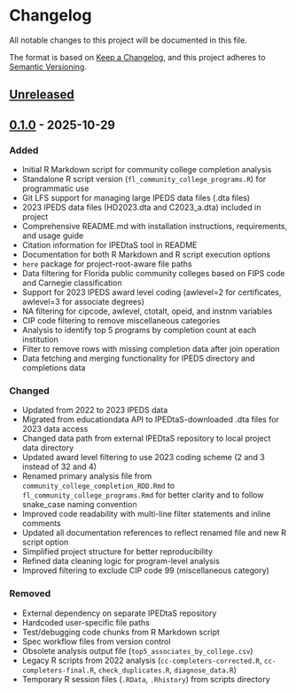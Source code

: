 # Changelog

All notable changes to this project will be documented in this file.

The format is based on [Keep a Changelog](https://keepachangelog.com/en/1.1.0/),
and this project adheres to [Semantic Versioning](https://semver.org/spec/v2.0.0.html).

## [Unreleased]

## [0.1.0] - 2025-10-29

### Added

- Initial R Markdown script for community college completion analysis
- Standalone R script version (`fl_community_college_programs.R`) for programmatic use
- Git LFS support for managing large IPEDS data files (.dta files)
- 2023 IPEDS data files (HD2023.dta and C2023_a.dta) included in project
- Comprehensive README.md with installation instructions, requirements, and usage guide
- Citation information for IPEDtaS tool in README
- Documentation for both R Markdown and R script execution options
- `here` package for project-root-aware file paths
- Data filtering for Florida public community colleges based on FIPS code and Carnegie classification
- Support for 2023 IPEDS award level coding (awlevel=2 for certificates, awlevel=3 for associate degrees)
- NA filtering for cipcode, awlevel, ctotalt, opeid, and instnm variables
- CIP code filtering to remove miscellaneous categories
- Analysis to identify top 5 programs by completion count at each institution
- Filter to remove rows with missing completion data after join operation
- Data fetching and merging functionality for IPEDS directory and completions data

### Changed

- Updated from 2022 to 2023 IPEDS data
- Migrated from educationdata API to IPEDtaS-downloaded .dta files for 2023 data access
- Changed data path from external IPEDtaS repository to local project data directory
- Updated award level filtering to use 2023 coding scheme (2 and 3 instead of 32 and 4)
- Renamed primary analysis file from `community_college_completion_RDD.Rmd` to `fl_community_college_programs.Rmd` for better clarity and to follow snake_case naming convention
- Improved code readability with multi-line filter statements and inline comments
- Updated all documentation references to reflect renamed file and new R script option
- Simplified project structure for better reproducibility
- Refined data cleaning logic for program-level analysis
- Improved filtering to exclude CIP code 99 (miscellaneous category)

### Removed

- External dependency on separate IPEDtaS repository
- Hardcoded user-specific file paths
- Test/debugging code chunks from R Markdown script
- Spec workflow files from version control
- Obsolete analysis output file (`top5_associates_by_college.csv`)
- Legacy R scripts from 2022 analysis (`cc-completers-corrected.R`, `cc-completers-final.R`, `check_duplicates.R`, `diagnose_data.R`)
- Temporary R session files (`.RData`, `.Rhistory`) from scripts directory

[unreleased]: https://github.com/community-college-completion/compare/v0.1.0...HEAD
[0.1.0]: https://github.com/community-college-completion/releases/tag/v0.1.0
